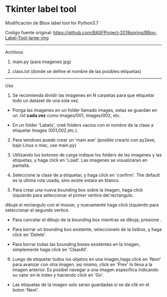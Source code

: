 # Tkinter label tool
Modificación de Bbox label tool for Python3.7

Codigo fuente original: https://github.com/BASFProject-2018spring/BBox-Label-Tool-large-img
_______________________________________________________________________________________________________________________________________
Archivos
1. main.py (para imagenes jpg)

2. class.txt (donde se define el nombre de las posibles etiquetas)

_______________________________________________________________________________________________________________________________________
Uso

1. Se recomienda dividir las imagenes en N carpetas para  que etiquetar todo un dataset de una sola vez.
- Ponga las imagenes en un folder llamado images, estas se guardan en un .txt **cada vez** como Images/001, Images/002, etc.

- En un folder 'Labels', creé folders vacios con el nombre de la clase a etiquetar Images (001,002,etc.). 

2. Para windows puede crear un 'main.exe' (posible crearlo con py2exe, bajo Linux o mac, use main.py)

3. Utilizando los botones de carga indique los folders de las imagenes y las etiquetas, y haga click en 'Load'.
Las imagenes se visualizaran en pantalla.

4. Seleccione la clase de a etiquetar, y haga click en 'confirm'. The default es la ultima ruta usada, sino existe estara
en blanco.

5. Para crear una nueva bounding box sobre la imagen, haga click izquierdo para seleccionar el primer vertice del rectangulo. 

dibuje el rectangulo con el mouse, y nuevamente haga click izquierdo para seleccionar el segundo vertice.

- Para cancelar el dibujo de la bounding box mientras se dibuja, presione <Esc>.

- Para borrar un bounding box existente, seleccionelo de la listbox, y haga click en 'Delete'.

- Para borrar todas las bounding boxes existentes en la imagen, simplemente haga click en 'ClearAll'.


6. Luego de etiquetar todos los objetos en una imagen,haga click en 'Next' para avanzar con otra imagen. así mismo, click en 'Prev' lo lleva a la imagen anterior.
Es posibel navegar a una imagen especifica indicando su valor en le index y haciendo click en 'Go'.
- Las etiquetas de la imagen solo seran guardadas si se da clik en el boton 'Next'.  

